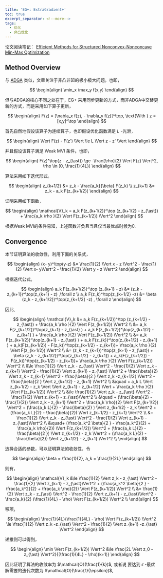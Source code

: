 ```yaml
---
title: 'EG+: ExtraGradient+'
toc: true
excerpt_separator: <!--more-->
tags: 
  - 优化
  - 非凸优化
---
```






论文阅读笔记： [Efficient Methods for Structured Nonconvex-Nonconcave Min-Max Optimization](http://proceedings.mlr.press/v130/diakonikolas21a.html)



<!--more-->


## Method Overview

与 [ADGA](https://truenobility303.github.io/AGDA/) 类似，文章关注于非凸非凹的极小极大问题。也即，


$$
\begin{align}
\min_x \max_y f(x,y)
\end{align}
$$


但与ADGA的核心不同之处在于，EG+ 采用同步更新的方式，而非ADGA中交替更新的方式，而是采用如下算子更新，


$$
\begin{align}
F(z) =  [\nabla_x f(z), - \nabla_y f(z)]^\top, \text{With } z = [x,y]^\top
\end{align}
$$


首先自然地假设该算子为连续算子，也即假设优化函数满足 $L$ -光滑，


$$
\begin{align}
\Vert F(z) - F(z') \Vert \le L \Vert z - z' \Vert
\end{align}
$$


并且假设该算子满足 Weak MVI 条件，也即，


$$
\begin{align}
F(z)^\top(z - z_{\ast}) \ge -\frac{\rho}{2} \Vert F(z) \Vert^2, \rho \in [0, \frac{1}{4L})
\end{align}
$$




算法采用如下迭代形式，


$$
\begin{align}
z_{k+1/2} &= z_k - \frac{a_k}{\beta} F(z_k) \\
z_{k+1} &= z_k - a_k F(z_{k+1/2})
\end{align}
$$


证明采用如下函数，


$$
\begin{align}
\mathcal{V}_k = a_k F(z_{k+1/2})^\top (z_{k+1/2} - z_{\ast}) + \frac{a_k \rho }{2} \Vert F(z_{k+1/2}) \Vert^2
\end{align}
$$


根据Weak MVI的条件易知，上述函数非负且当且仅当最优点时候为0.



## Convergence







本节证明算法的收敛性，利用下面的关系式，


$$
\begin{align}
(x- y)^\top(y-z) &= \frac{1}{2} \Vert x - z \Vert^2 - \frac{1}{2} \Vert x- y\Vert^2 - \frac{1}{2} \Vert y - z \Vert^2
\end{align}
$$


根据迭代公式，


$$
\begin{align}
a_k F(z_{k+1/2})^\top (z_{k+1} - z) &= (z_k - z_{k+1})^\top(z_{k+1} - z) ,\forall z \\
a_k F(z_k)^\top(z_{k+1/2} -z)  &= \beta (z_k - z_{k+1/2})^\top(z_{k+1/2} -z) , \forall z
\end{align}
$$


因此,


$$
\begin{align}
\mathcal{V}_k &=  a_k F(z_{k+1/2})^\top (z_{k+1/2} - z_{\ast}) + \frac{a_k \rho }{2} \Vert F(z_{k+1/2}) \Vert^2 \\
&= a_k  F(z_{k+1/2})^\top(z_{k+1} - z_{\ast} ) + a_k  F(z_{k+1/2})^\top(z_{k+1/2} - z_{k+1} ) + \frac{a_k \rho }{2} \Vert F(z_{k+1/2}) \Vert^2 \\ 
&= a_k  F(z_{k+1/2})^\top(z_{k+1} - z_{\ast} ) + a_k  F(z_{k})^\top(z_{k+1/2} - z_{k+1} )  + a_k(F(z_{k+1/2}) - F(z_k))^\top(z_{k+1/2} - z_{k+1})+ \frac{a_k \rho }{2} \Vert F(z_{k+1/2}) \Vert^2 \\ 
&= (z_k - z_{k+1})^\top(z_{k+1} - z_{\ast}) + \beta (z_k - z_{k+1/2})^\top(z_{k+1/2} - z_{k+1}) + a_k(F(z_{k+1/2}) - F(z_k))^\top(z_{k+1/2} - z_{k+1})+ \frac{a_k \rho }{2} \Vert F(z_{k+1/2}) \Vert^2 \\ 
&\le \frac{1}{2} \Vert z_k - z_{\ast} \Vert^2 - \frac{1}{2} \Vert z_k - z_{k+1} \Vert^2 - \frac{1}{2} \Vert z_{k+1} - z_{\ast} \Vert^2  + \frac{\beta}{2} \Vert z_k - z_{k+1} \Vert^2 - \frac{\beta}{2 } \Vert z_k -z_{k+1/2} \Vert^2 - \frac{\beta}{2 } \Vert z_{k+1/2} - z_{k+1} \Vert^2 \\
&\quad + a_k L \Vert z_{k+1/2} - z_k \Vert \Vert z_{k+1} - z_{k+1/2} \Vert +  \frac{a_k \rho }{2} \Vert F(z_{k+1/2}) \Vert^2 \\ 
&\le  \frac{1}{2} \Vert z_k - z_{\ast} \Vert^2 - \frac{1}{2} \Vert z_{k+1} - z_{\ast}\Vert^2 \\
&\quad + (\frac{\beta}{2} - \frac{1}{2}) \Vert z_k - z_{k+1} \Vert^2 + \frac{a_k \rho}{2} \Vert F(z_{k+1/2}) \Vert^2 + (\frac{a_k L}{2} - \frac{\beta}{2} ) \Vert z_{k+1/2} - z_k \Vert^2 +   (\frac{a_k L}{2} - \frac{\beta}{2}) \Vert z_{k+1/2} - z_{k+1} \Vert^2 \\
&=  \frac{1}{2} \Vert z_k - z_{\ast} \Vert^2 - \frac{1}{2} \Vert z_{k+1} - z_{\ast}\Vert^2 \\
&\quad+ (\frac{a_k^2 \beta}{2 } - \frac{a_k^2}{2} + \frac{a_k \rho}{2}) \Vert F(z_{k+1/2}) \Vert^2 + (\frac{a_k L}{2} - \frac{\beta}{2 }) \Vert z_{k+1/2} - z_k \Vert^2 +   (\frac{a_k L}{2} - \frac{\beta}{2}) \Vert z_{k+1/2} - z_{k+1} \Vert^2 \\
\end{align}
$$


选择合适的参数，可以证明算法的收敛性，令


$$
\begin{align}
\beta = \frac{1}{2}, a_k = \frac{1}{2L}
\end{align}
$$


则有，


$$
\begin{align}
\mathcal{V}_k &\le \frac{1}{2} \Vert z_k - z_{\ast} \Vert^2 - \frac{1}{2} \Vert z_{k+1} - z_{\ast}\Vert^2 + (\frac{a_k^2 \beta}{2 } - \frac{a_k^2}{2} + \frac{a_k \rho}{2}) \Vert F(z_{k+1/2}) \Vert^2  \\
&= \frac{1}{2} \Vert z_k - z_{\ast} \Vert^2 - \frac{1}{2} \Vert z_{k+1} - z_{\ast}\Vert^2 -\frac{a_k}{2} (\frac{1}{4L} - \rho) \Vert F(z_{k+1/2}) \Vert^2  \\
\end{align}
$$


移项，


$$
\begin{align}
\frac{1}{4L}(\frac{1}{4L} - \rho) \Vert F(z_{k+1/2}) \Vert^2 \le \frac{1}{2} \Vert z_k -z_{\ast} \Vert^2  - \frac{1}{2} \Vert z_{k+1} -z_{\ast} \Vert^2
\end{align}
$$


递推则可以得到，


$$
\begin{align}
\min \Vert F(z_{k+1/2}) \Vert^2 &\le \frac{2L \Vert z_0 - z_{\ast} \Vert^2}{(\frac{1}{4L} - \rho)(k+1)}
\end{align}
$$


因此证明了算法的收敛率为 $\mathcal{O}(\frac{1}{k})$,  或者说 要达到 $\epsilon$ -最优解需要的迭代次数为 $\mathcal{O}(\frac{1}{\epsilon})$,
